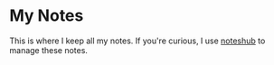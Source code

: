 # My Notes
This is where I keep all my notes. If you're curious, I use [noteshub](https://about.noteshub.app) to manage these notes. 